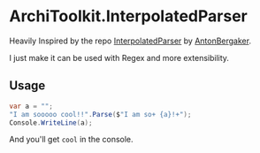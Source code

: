 # ArchiToolkit.InterpolatedParser

Heavily Inspired by the repo [InterpolatedParser](https://github.com/AntonBergaker/InterpolatedParser)
by [AntonBergaker](https://github.com/AntonBergaker).

I just make it can be used with Regex and more extensibility.

## Usage

```c#
var a = "";
"I am sooooo cool!!".Parse($"I am so+ {a}!+");
Console.WriteLine(a);
```

And you'll get `cool` in the console.